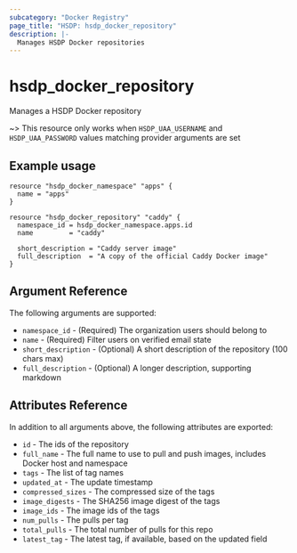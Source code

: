```yaml
---
subcategory: "Docker Registry"
page_title: "HSDP: hsdp_docker_repository"
description: |-
  Manages HSDP Docker repositories
---
```


# hsdp_docker_repository

Manages a HSDP Docker repository

~> This resource only works when `HSDP_UAA_USERNAME` and `HSDP_UAA_PASSWORD` values matching provider arguments are set

## Example usage

```hcl
resource "hsdp_docker_namespace" "apps" {
  name = "apps"
}

resource "hsdp_docker_repository" "caddy" {
  namespace_id = hsdp_docker_namespace.apps.id
  name         = "caddy"
  
  short_description = "Caddy server image" 
  full_description  = "A copy of the official Caddy Docker image"
}
```

## Argument Reference

The following arguments are supported:

* `namespace_id` - (Required) The organization users should belong to
* `name` - (Required) Filter users on verified email state
* `short_description` - (Optional) A short description of the repository (100 chars max)
* `full_description` - (Optional) A longer description, supporting markdown

## Attributes Reference

In addition to all arguments above, the following attributes are exported:

* `id` - The ids of the repository
* `full_name` - The full name to use to pull and push images, includes Docker host and namespace
* `tags` - The list of tag names
* `updated_at` - The update timestamp
* `compressed_sizes` - The compressed size of the tags
* `image_digests` - The SHA256 image digest of the tags
* `image_ids` - The image ids of the tags
* `num_pulls` - The pulls per tag
* `total_pulls` - The total number of pulls for this repo
* `latest_tag` - The latest tag, if available, based on the updated field
